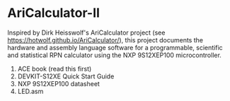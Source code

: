 # AriCalculator-II
Inspired by Dirk Heisswolf's AriCalculator project (see https://hotwolf.github.io/AriCalculator/), this project documents the hardware and assembly language software for a programmable, scientific and statistical RPN calculator using the NXP 9S12XEP100  microcontroller.
1) ACE book (read this first)
2) DEVKIT-S12XE Quick Start Guide
3) NXP 9S12XEP100 datasheet 
4) LED.asm 

